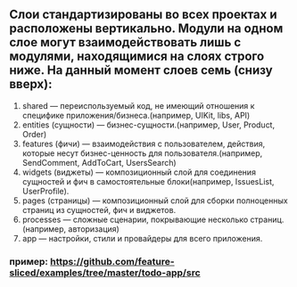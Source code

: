 ## Слои стандартизированы во всех проектах и расположены вертикально. Модули на одном слое могут взаимодействовать лишь с модулями, находящимися на слоях строго ниже. На данный момент слоев семь (снизу вверх):

1. shared — переиспользуемый код, не имеющий отношения к специфике приложения/бизнеса.(например, UIKit, libs, API)
2. entities (сущности) — бизнес-сущности.(например, User, Product, Order)
3. features (фичи) — взаимодействия с пользователем, действия, которые несут бизнес-ценность для пользователя.(например, SendComment, AddToCart, UsersSearch)
4. widgets (виджеты) — композиционный слой для соединения сущностей и фич в самостоятельные блоки(например, IssuesList, UserProfile).
5. pages (страницы) — композиционный слой для сборки полноценных страниц из сущностей, фич и виджетов.
6. processes — сложные сценарии, покрывающие несколько страниц.(например, авторизация)
7. app — настройки, стили и провайдеры для всего приложения.

### пример: https://github.com/feature-sliced/examples/tree/master/todo-app/src
